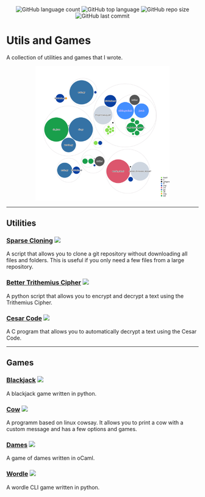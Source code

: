 <p align="center">
<img src="https://img.shields.io/github/languages/count/comejv/utils-and-games" alt="GitHub language count">
<img src ="https://img.shields.io/github/languages/top/comejv/utils-and-games" alt="GitHub top language">
<img src="https://img.shields.io/github/repo-size/comejv/utils-and-games" alt="GitHub repo size">
<img src ="https://img.shields.io/github/last-commit/comejv/utils-and-games" alt="GitHub last commit">
</p>

# Utils and Games
A collection of utilities and games that I wrote.

<p align="center" href="https://raw.githubusercontent.com/comejv/utils-and-games/main/diagram.svg">
<kbd>
<img src="./diagram.svg" alt="A diagram of this repository" width="70%">
</kbd>
</p>

***

## Utilities
### [Sparse Cloning](git-sparse-clone) ![](https://img.shields.io/badge/-shell-green)
A script that allows you to clone a git repository without downloading all files and folders. This is useful if you only need a few files from a large repository.

### [Better Trithemius Cipher](better-trithemius-cipher) ![](https://img.shields.io/badge/-python-blue)
A python script that allows you to encrypt and decrypt a text using the Trithemius Cipher.

### [Cesar Code](cesar-code) ![](https://img.shields.io/badge/-C-red)
A C program that allows you to automatically decrypt a text using the Cesar Code.

***

## Games
### [Blackjack](blackjack) ![](https://img.shields.io/badge/-python-blue)
A blackjack game written in python.

### [Cow](cow) ![](https://img.shields.io/badge/-C-red)
A programm based on linux cowsay. It allows you to print a cow with a custom message and has a few options and games.

### [Dames](dames) ![](https://img.shields.io/badge/-oCaml-orange)
A game of dames written in oCaml.

### [Wordle](wordle) ![](https://img.shields.io/badge/-python-blue)
A wordle CLI game written in python.